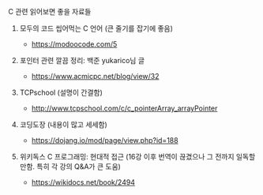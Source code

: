 C 관련 읽어보면 좋을 자료들

1. 모두의 코드 씹어먹는 C 언어 (큰 줄기를 잡기에 좋음)
    - https://modoocode.com/5

2. 포인터 관련 깔끔 정리: 백준 yukarico님 글
    - https://www.acmicpc.net/blog/view/32

3. TCPschool (설명이 간결함)
    - http://www.tcpschool.com/c/c_pointerArray_arrayPointer

4. 코딩도장 (내용이 많고 세세함)
    - https://dojang.io/mod/page/view.php?id=188

5. 위키독스 C 프로그래밍: 현대적 접근 (16강 이후 번역이 끊겼으나 그 전까지 일독할만함. 특히 각 강의 Q&A가 큰 도움)
    - https://wikidocs.net/book/2494

    